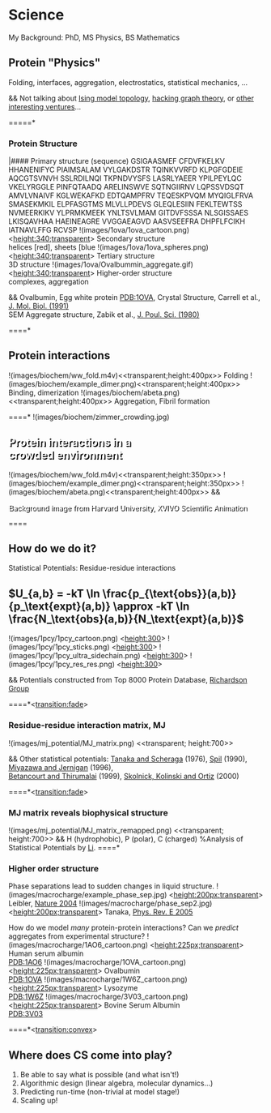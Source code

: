
# Science
My Background: PhD, MS Physics, BS Mathematics


## Protein "Physics"
Folding, interfaces, aggregation, electrostatics, statistical mechanics, ...
<br>

&& Not talking about [Ising model topology](http://thoppe.github.io/Presentation_Telluride_2014_WL_Topology/#/), [hacking graph theory](https://github.com/thoppe/Encyclopedia-of-Finite-Graphs), or [other interesting ventures](https://github.com/thoppe/Presentation_Irrelevant_Topics_In_Physics)...

=====*

### Protein Structure
|#### Primary structure    (sequence)
    GSIGAASMEF CFDVFKELKV HHANENIFYC PIAIMSALAM VYLGAKDSTR TQINKVVRFD KLPGFGDEIE AQCGTSVNVH 
    SSLRDILNQI TKPNDVYSFS LASRLYAEER YPILPEYLQC VKELYRGGLE PINFQTAADQ ARELINSWVE SQTNGIIRNV 
    LQPSSVDSQT AMVLVNAIVF KGLWEKAFKD EDTQAMPFRV TEQESKPVQM MYQIGLFRVA SMASEKMKIL ELPFASGTMS 
    MLVLLPDEVS GLEQLESIIN FEKLTEWTSS NVMEERKIKV YLPRMKMEEK YNLTSVLMAM GITDVFSSSA NLSGISSAES 
    LKISQAVHAA HAEINEAGRE VVGGAEAGVD AASVSEEFRA DHPFLFCIKH IATNAVLFFG RCVSP
!(images/1ova/1ova_cartoon.png) <<height:340;transparent>>  Secondary structure<br>helices [red], sheets [blue
!(images/1ova/1ova_spheres.png) <<height:340;transparent>>  Tertiary structure<br>3D structure
!(images/1ova/Ovalbummin_aggregate.gif) <<height:340;transparent>>  Higher-order structure<br>complexes, aggregation


&& Ovalbumin, Egg white protein [PDB:1OVA](http://www.rcsb.org/pdb/explore.do?structureId=1ova), Crystal Structure, Carrell et al., [J. Mol. Biol. (1991)](http://www.ncbi.nlm.nih.gov/pubmed/1942038?dopt=Abstract)<br> SEM Aggregate structure, Zabik et al., [J. Poul. Sci. (1980)](http://ps.oxfordjournals.org/content/60/9/2071.abstract)

====*

## Protein interactions

!(images/biochem/ww_fold.m4v)<<transparent;height:400px>> Folding
!(images/biochem/example_dimer.png)<<transparent;height:400px>> Binding, dimerization 
!(images/biochem/abeta.png)<<transparent;height:400px>> Aggregation, Fibril formation

====* !(images/biochem/zimmer_crowding.jpg)

## <div style="color:white;text-shadow: 2px 2px #000000;"> Protein interactions in a <br>crowded environment</div>

!(images/biochem/ww_fold.m4v)<<transparent;height:350px>>
!(images/biochem/example_dimer.png)<<transparent;height:350px>> 
!(images/biochem/abeta.png)<<transparent;height:400px>>
&& <div style="color:white;text-shadow: 2px 2px #000000;"> Background image from Harvard University, XVIVO Scientific Animation</div>

====

## How do we do it?
Statistical Potentials: Residue-residue interactions

## $U_{a,b} = -kT \ln \frac{p_{\text{obs}}(a,b)}{p_\text{expt}(a,b)} \approx -kT \ln \frac{N_\text{obs}(a,b)}{N_\text{expt}(a,b)}$

!(images/1pcy/1pcy_cartoon.png) <<height:300>>
!(images/1pcy/1pcy_sticks.png) <<height:300>>
!(images/1pcy/1pcy_ultra_sidechain.png) <<height:300>>
!(images/1pcy/1pcy_res_res.png) <<height:300>>

&& Potentials constructed from Top 8000 Protein Database, [Richardson Group](http://kinemage.biochem.duke.edu/databases/top8000.php)


====*<<transition:fade>>

### Residue-residue interaction matrix, MJ
!(images/mj_potential/MJ_matrix.png)  <<transparent; height:700>>

&& Other statistical potentials: [Tanaka and Scheraga](http://pubs.acs.org/doi/abs/10.1021/ma60054a013) (1976), [Spil](http://www.ncbi.nlm.nih.gov/pubmed/2359125) (1990), [Miyazawa and Jernigan](http://www.ncbi.nlm.nih.gov/pubmed/8604144) (1996),<br>[Betancourt and Thirumalai](http://www.ncbi.nlm.nih.gov/pmc/articles/PMC2144252/) (1999), [Skolnick, Kolinski and Ortiz](http://onlinelibrary.wiley.com/doi/10.1002/%28SICI%291097-0134%2820000101%2938:1%3C3::AID-PROT2%3E3.0.CO;2-S/abstract) (2000)

====*<<transition:fade>>
### MJ matrix reveals biophysical structure
!(images/mj_potential/MJ_matrix_remapped.png)  <<transparent; height:700>>
&& H (hydrophobic), P (polar), C (charged)
%Analysis of Statistical Potentials by [Li](http://journals.aps.org/prl/abstract/10.1103/PhysRevLett.79.765).
====*

### Higher order structure
Phase separations lead to sudden changes in liquid structure.
!(images/macrocharge/example_phase_sep.jpg) <<height:200px;transparent>> Leibler, [Nature 2004](http://www.nature.com/nature/journal/v430/n6999/abs/nature02758.html)
!(images/macrocharge/phase_sep2.jpg) <<height:200px;transparent>> Tanaka, [Phys. Rev. E 2005](http://journals.aps.org/pre/abstract/10.1103/PhysRevE.72.041509)

How do we model _many_ protein-protein interactions? 
Can we *predict* aggregates from experimental structure? 
!(images/macrocharge/1AO6_cartoon.png) <<height:225px;transparent>> Human serum albumin<br>[PDB:1AO6](http://www.rcsb.org/pdb/explore/explore.do?structureId=1ao6)
!(images/macrocharge/1OVA_cartoon.png) <<height:225px;transparent>> Ovalbumin<br>[PDB:1OVA](http://www.rcsb.org/pdb/explore.do?structureId=1ova)
!(images/macrocharge/1W6Z_cartoon.png) <<height:225px;transparent>> Lysozyme<br>[PDB:1W6Z](http://www.rcsb.org/pdb/explore/explore.do?structureId=1w6z)
!(images/macrocharge/3V03_cartoon.png) <<height:225px;transparent>> Bovine Serum Albumin<br>[PDB:3V03](http://www.rcsb.org/pdb/explore/explore.do?structureId=3v03)

====*<<transition:convex>>

## Where does CS come into play?

1. Be able to say what is possible (and what isn't!)
2. Algorithmic design (linear algebra, molecular dynamics...)
3. Predicting run-time (non-trivial at model stage!)
3. Scaling up! 
